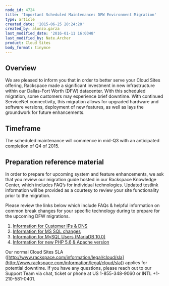 ```yaml
---
node_id: 4724
title: 'Important Scheduled Maintenance: DFW Environment Migration'
type: article
created_date: '2015-06-25 20:24:20'
created_by: alonzo.garza
last_modified_date: '2016-01-11 16:0348'
last_modified_by: Nate.Archer
product: Cloud Sites
body_format: tinymce
---
```


Overview
--------

We are pleased to inform you that in order to better serve your Cloud
Sites offering, Rackspace made a significant investment in new
infrastructure within our Dallas-Fort Worth (DFW) datacenter. With this
scheduled migration, some customers may experience brief downtime. With
continued ServiceNet connectivity, this migration allows for upgraded
hardware and software versions, deployment of new features, as well as
lays the groundwork for future enhancements.

Timeframe
---------

The scheduled maintenance will commence in mid-Q3 with an anticipated
completion of Q4 of 2015.

Preparation reference material
------------------------------

In order to prepare for upcoming system and feature enhancements, we ask
that you review our migration guide hosted in our Rackspace Knowledge
Center, which includes FAQ&rsquo;s for individual technologies. Updated
testlink information will be provided as a courtesy to review your site
functionality prior to the migration.

Please review the links below which include FAQs & helpful information
on common break changes for your specific technology during to prepare
for the upcoming DFW
migrations. [](https://www.rackspace.com/knowledge_center/node/4725)

1.  [Information for Customer IPs &
    DNS](https://www.rackspace.com/knowledge_center/node/4727)
2.  [Information for MS SQL
    changes](https://www.rackspace.com/knowledge_center/node/4728)
3.  [Information for MySQL Users (MariaDB
    10.0)](https://www.rackspace.com/knowledge_center/node/4729)
4.  [Information for new PHP 5.6 & Apache
    version](https://www.rackspace.com/knowledge_center/node/4730)

Our normal Cloud Sites SLA
([http://www.rackspace.com/information/legal/cloud/sla](http://www.rackspace.com/information/legal/cloud/sla))
applies for potential downtime. If you have any questions, please reach
out to our Support Team via chat, ticket or phone at US 1-855-348-9060
or INTL +1-210-581-0401.


